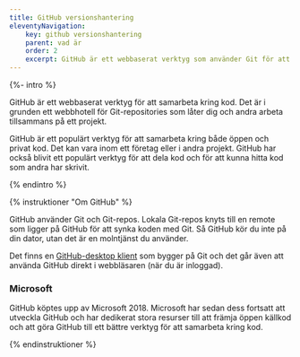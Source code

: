 ```yaml
---
title: GitHub versionshantering
eleventyNavigation:
    key: github versionshantering
    parent: vad är
    order: 2
    excerpt: GitHub är ett webbaserat verktyg som använder Git för att sammarbeta kring kod.
---
```


{%- intro %}

GitHub är ett webbaserat verktyg för att samarbeta kring kod. Det är i grunden ett webbhotell för Git-repositories som låter dig och andra arbeta tillsammans på ett projekt.

GitHub är ett populärt verktyg för att samarbeta kring både öppen och privat kod. Det kan vara inom ett företag eller i andra projekt. GitHub har också blivit ett populärt verktyg för att dela kod och för att kunna hitta kod som andra har skrivit.

{% endintro %}

{% instruktioner "Om GitHub" %}

GitHub använder Git och Git-repos. Lokala Git-repos knyts till en remote som ligger på GitHub för att synka koden med Git. Så GitHub kör du inte på din dator, utan det är en molntjänst du använder.

Det finns en [GitHub-desktop klient](https://desktop.github.com/) som bygger på Git och det går även att använda GitHub direkt i webbläsaren (när du är inloggad).

### Microsoft

GitHub köptes upp av Microsoft 2018. Microsoft har sedan dess fortsatt att utveckla GitHub och har dedikerat stora resurser till att främja öppen källkod och att göra GitHub till ett bättre verktyg för att samarbeta kring kod.

{% endinstruktioner %}
